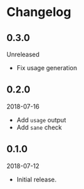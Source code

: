 # Changelog

## 0.3.0

Unreleased

- Fix usage generation

## 0.2.0

2018-07-16

- Add `usage` output
- Add `sane` check

## 0.1.0

2018-07-12

- Initial release.
